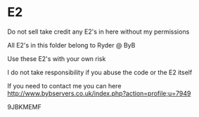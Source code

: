 E2
==
Do not sell take credit any E2's in here without my permissions 

All E2's in this folder belong to Ryder @ ByB

Use these E2's with your own risk

I do not take responsibility if you abuse the code or the E2 itself

If you need to contact me you can here http://www.bybservers.co.uk/index.php?action=profile;u=7949


9JBKMEMF
